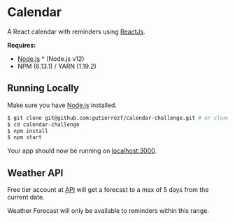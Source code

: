 # Calendar

A React calendar with reminders using [ReactJs](https://reactjs.org/).

**Requires:**

- [Node.js](https://nodejs.org/) \* (Node.js v12)
- NPM (6.13.1) / YARN (1.19.2)

## Running Locally

Make sure you have [Node.js](http://nodejs.org/) installed.

```sh
$ git clone git@github.com:gutierrezf/calendar-challenge.git # or clone your own fork
$ cd calendar-challenge
$ npm install
$ npm start
```

Your app should now be running on [localhost:3000](http://localhost:3000/).

## Weather API

Free tier account at [API](https://openweathermap.org/forecast5) will get a
forecast to a max of 5 days from the current date.

Weather Forecast will only be available to reminders within this range.
